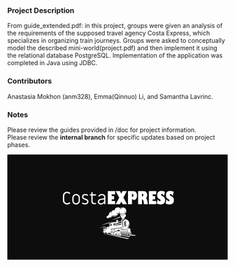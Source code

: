 ### Project Description 
From guide_extended.pdf: in this project, groups were given an analysis of the requirements of the supposed travel agency Costa Express, which specializes in organizing train journeys. Groups were asked to conceptually model the described mini-world(project.pdf) and then implement it using the relational database PostgreSQL. Implementation of the application was completed in Java using JDBC.  

### Contributors  
Anastasia Mokhon (anm328), Emma(Qinnuo) Li, and Samantha Lavrinc.  

### Notes
Please review the guides provided in /doc for project information.  
Please review the **internal branch** for specific updates based on project phases.  

![Logo](/images/img1.png)